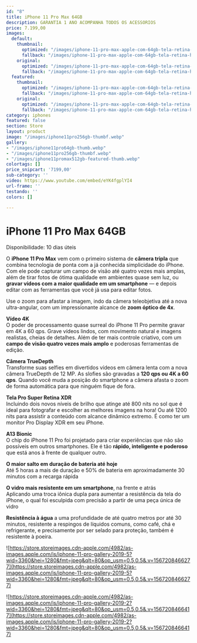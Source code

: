 ```yaml
---
id: "8"
title: iPhone 11 Pro Max 64GB
description: GARANTIA 1 ANO ACOMPANHA TODOS OS ACESSORIOS
price: 7.199,00
images:
  default:
    thumbnail:
      optimized: "/images/iphone-11-pro-max-apple-com-64gb-tela-retina-hd-de-65-ios-13-tripla-camera-traseira-resistente-a-agua-e-bateria-de-longa-duracao-prateado-50004418.jpg"
      fallback: "/images/iphone-11-pro-max-apple-com-64gb-tela-retina-hd-de-65-ios-13-tripla-camera-traseira-resistente-a-agua-e-bateria-de-longa-duracao-prateado-50004418.jpg"
    original:
      optimized: "/images/iphone-11-pro-max-apple-com-64gb-tela-retina-hd-de-65-ios-13-tripla-camera-traseira-resistente-a-agua-e-bateria-de-longa-duracao-prateado-50004418.jpg"
      fallback: "/images/iphone-11-pro-max-apple-com-64gb-tela-retina-hd-de-65-ios-13-tripla-camera-traseira-resistente-a-agua-e-bateria-de-longa-duracao-prateado-50004418.jpg"
  featured:
    thumbnail:
      optimized: "/images/iphone-11-pro-max-apple-com-64gb-tela-retina-hd-de-65-ios-13-tripla-camera-traseira-resistente-a-agua-e-bateria-de-longa-duracao-prateado-50004418.jpg"
      fallback: "/images/iphone-11-pro-max-apple-com-64gb-tela-retina-hd-de-65-ios-13-tripla-camera-traseira-resistente-a-agua-e-bateria-de-longa-duracao-prateado-50004418.jpg"
    original:
      optimized: "/images/iphone-11-pro-max-apple-com-64gb-tela-retina-hd-de-65-ios-13-tripla-camera-traseira-resistente-a-agua-e-bateria-de-longa-duracao-prateado-50004418.jpg"
      fallback: "/images/iphone-11-pro-max-apple-com-64gb-tela-retina-hd-de-65-ios-13-tripla-camera-traseira-resistente-a-agua-e-bateria-de-longa-duracao-prateado-50004418.jpg"
category: iphones
featured: false
section: Store
layout: product
image: "/images/iphone11pro256gb-thumbf.webp"
gallery:
- "/images/iphone11pro64gb-thumb.webp"
- "/images/iphone11pro256gb-thumbf.webp"
- "/images/iphone11promax512gb-featured-thumb.webp"
colortags: []
price_snipcart: '7199,00'
sub-category: ''
video: https://www.youtube.com/embed/eYK4fgplYI4
url-frame: ''
testando: ''
colors: []

---
```

# iPhone 11 Pro Max 64GB

Disponibilidade: 10 dias úteis

O **iPhone 11 Pro Max** vem com o primeiro sistema de **câmera tripla** que combina tecnologia de ponta com a já conhecida simplicidade do iPhone. Com ele pode capturar um campo de visão até quatro vezes mais amplas, além de tirar fotos de ótima qualidade em ambientes quase sem luz, ou **gravar vídeos com a maior qualidade em um smartphone** — e depois editar com as ferramentas que você já usa para editar fotos.

Use o zoom para afastar a imagem, indo da câmera teleobjetiva até a nova ultra-angular, com um impressionante alcance de **zoom óptico de 4x**.

**Vídeo 4K**  
O poder de processamento quase surreal do iPhone 11 Pro permite gravar em 4K a 60 qps. Grave vídeos lindos, com movimento natural e imagens realistas, cheias de detalhes. Além de ter mais controle criativo, com um **campo de visão quatro vezes mais amplo** e poderosas ferramentas de edição.

**Câmera TrueDepth**  
Transforme suas selfies em divertidos vídeos em câmera lenta com a nova câmera TrueDepth de 12 MP. As slofies são gravadas a **120 qps ou 4K a 60 qps**. Quando você muda a posição do smartphone a câmera afasta o zoom de forma automática para que ninguém fique de fora.

**Tela Pro Super Retina XDR**  
Incluindo dois novos níveis de brilho que atinge até 800 nits no sol que é ideal para fotografar e escolher as melhores imagens na hora! Ou até 1200 nits para assistir a conteúdo com alcance dinâmico extremo. É como ter um monitor Pro Display XDR em seu iPhone.

**A13 Bionic**  
O chip do iPhone 11 Pro foi projetado para criar experiências que não são possíveis em outros smartphones. Ele é tão **rápido, inteligente e poderoso** que está anos à frente de qualquer outro.

**O maior salto em duração de bateria até hoje**  
Até 5 horas a mais de duração e 50% de bateria em aproximadamente 30 minutos com a recarga rápida

**O vidro mais resistente em um smartphone**, na frente e atrás  
Aplicando uma troca iônica dupla para aumentar a resistência da tela do iPhone, o qual foi esculpida com precisão a partir de uma peça única de vidro

**Resistência à água** a uma profundidade de até quatro metros por até 30 minutos, resistente a respingos de líquidos comuns, como café, chá e refrigerante, e precisamente por ser selado para proteção, também é resistente à poeira.

![https://store.storeimages.cdn-apple.com/4982/as-images.apple.com/is/iphone-11-pro-gallery-2019-5?wid=3360&hei=1280&fmt=jpeg&qlt=80&op_usm=0.5,0.5&.v=1567208466277](https://store.storeimages.cdn-apple.com/4982/as-images.apple.com/is/iphone-11-pro-gallery-2019-5?wid=3360&hei=1280&fmt=jpeg&qlt=80&op_usm=0.5,0.5&.v=1567208466277)

![https://store.storeimages.cdn-apple.com/4982/as-images.apple.com/is/iphone-11-pro-gallery-2019-2?wid=3360&hei=1280&fmt=jpeg&qlt=80&op_usm=0.5,0.5&.v=1567208466417](https://store.storeimages.cdn-apple.com/4982/as-images.apple.com/is/iphone-11-pro-gallery-2019-2?wid=3360&hei=1280&fmt=jpeg&qlt=80&op_usm=0.5,0.5&.v=1567208466417)